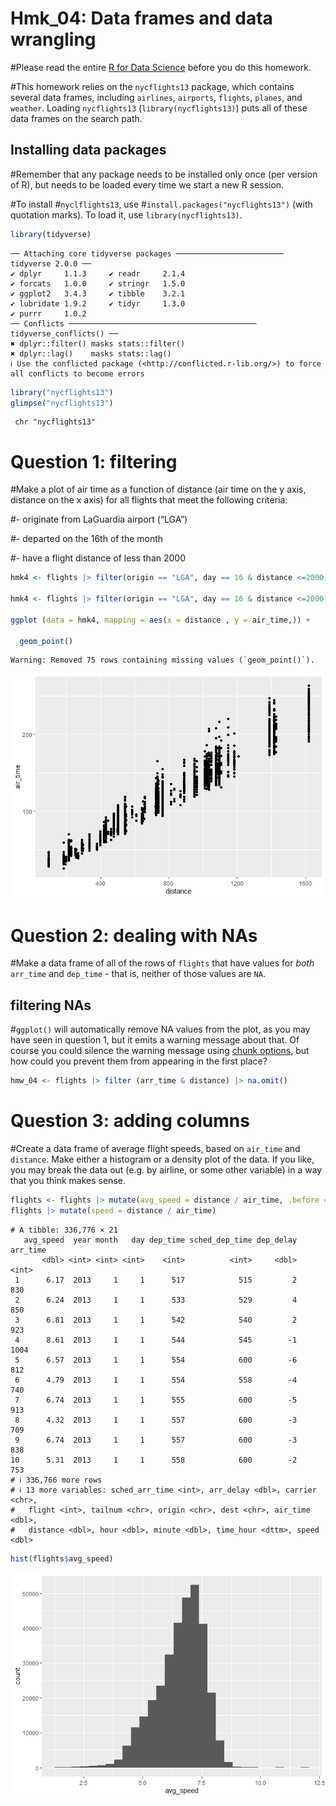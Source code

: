 # Hmk_04: Data frames and data wrangling

\#Please read the entire [R for Data
Science](https://r4ds.hadley.nz/data-transform) before you do this
homework.

\#This homework relies on the `nycflights13` package, which contains
several data frames, including `airlines`, `airports`, `flights`,
`planes`, and `weather`. Loading `nycflights13`
(`library(nycflights13)`) puts all of these data frames on the search
path.

## Installing data packages

\#Remember that any package needs to be installed only once (per version
of R), but needs to be loaded every time we start a new R session.

\#To install \#`nyclflights13`, use \#`install.packages("nycflights13")`
(with quotation marks). To load it, use `library(nycflights13)`.

``` r
library(tidyverse)
```

    ── Attaching core tidyverse packages ──────────────────────── tidyverse 2.0.0 ──
    ✔ dplyr     1.1.3     ✔ readr     2.1.4
    ✔ forcats   1.0.0     ✔ stringr   1.5.0
    ✔ ggplot2   3.4.3     ✔ tibble    3.2.1
    ✔ lubridate 1.9.2     ✔ tidyr     1.3.0
    ✔ purrr     1.0.2     
    ── Conflicts ────────────────────────────────────────── tidyverse_conflicts() ──
    ✖ dplyr::filter() masks stats::filter()
    ✖ dplyr::lag()    masks stats::lag()
    ℹ Use the conflicted package (<http://conflicted.r-lib.org/>) to force all conflicts to become errors

``` r
library("nycflights13")
glimpse("nycflights13")
```

     chr "nycflights13"

# Question 1: filtering

\#Make a plot of air time as a function of distance (air time on the y
axis, distance on the x axis) for all flights that meet the following
criteria:

\#- originate from LaGuardia airport (“LGA”)

\#- departed on the 16th of the month

\#- have a flight distance of less than 2000

``` r
hmk4 <- flights |> filter(origin == "LGA", day == 16 & distance <=2000)

hmk4 <- flights |> filter(origin == "LGA", day == 16 & distance <=2000)

ggplot (data = hmk4, mapping = aes(x = distance , y = air_time,)) +
  
  geom_point()
```

    Warning: Removed 75 rows containing missing values (`geom_point()`).

![](hmk_04_data_frames_files/figure-commonmark/unnamed-chunk-2-1.png)

# Question 2: dealing with NAs

\#Make a data frame of all of the rows of `flights` that have values for
*both* `arr_time` and `dep_time` - that is, neither of those values are
`NA`.

## filtering NAs

\#`ggplot()` will automatically remove NA values from the plot, as you
may have seen in question 1, but it emits a warning message about that.
Of course you could silence the warning message using [chunk
options](https://bookdown.org/yihui/rmarkdown-cookbook/chunk-options.html),
but how could you prevent them from appearing in the first place?

``` r
hmw_04 <- flights |> filter (arr_time & distance) |> na.omit()
```

# Question 3: adding columns

\#Create a data frame of average flight speeds, based on `air_time` and
`distance`. Make either a histogram or a density plot of the data. If
you like, you may break the data out (e.g. by airline, or some other
variable) in a way that you think makes sense.

``` r
flights <- flights |> mutate(avg_speed = distance / air_time, .before = 1)
flights |> mutate(speed = distance / air_time)
```

    # A tibble: 336,776 × 21
       avg_speed  year month   day dep_time sched_dep_time dep_delay arr_time
           <dbl> <int> <int> <int>    <int>          <int>     <dbl>    <int>
     1      6.17  2013     1     1      517            515         2      830
     2      6.24  2013     1     1      533            529         4      850
     3      6.81  2013     1     1      542            540         2      923
     4      8.61  2013     1     1      544            545        -1     1004
     5      6.57  2013     1     1      554            600        -6      812
     6      4.79  2013     1     1      554            558        -4      740
     7      6.74  2013     1     1      555            600        -5      913
     8      4.32  2013     1     1      557            600        -3      709
     9      6.74  2013     1     1      557            600        -3      838
    10      5.31  2013     1     1      558            600        -2      753
    # ℹ 336,766 more rows
    # ℹ 13 more variables: sched_arr_time <int>, arr_delay <dbl>, carrier <chr>,
    #   flight <int>, tailnum <chr>, origin <chr>, dest <chr>, air_time <dbl>,
    #   distance <dbl>, hour <dbl>, minute <dbl>, time_hour <dttm>, speed <dbl>

``` r
hist(flights$avg_speed)
```

![](hmk_04_data_frames_files/figure-commonmark/unnamed-chunk-4-1.png)
